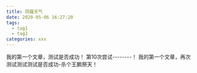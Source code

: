 ```yaml
---
title: 阴霾天气
date: 2020-05-06 16:27:20
tags:
  - tag1
  - tag2
categories: xxx
---
```


我的第一个文章，测试是否成功！
第10次尝试--------！
我的第一个文章，再次测试测试测试是否成功-杀个王鹏祭天！